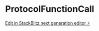 # ProtocolFunctionCall

[Edit in StackBlitz next generation editor ⚡️](https://stackblitz.com/~/github.com/nebotfj/ProtocolFunctionCall)